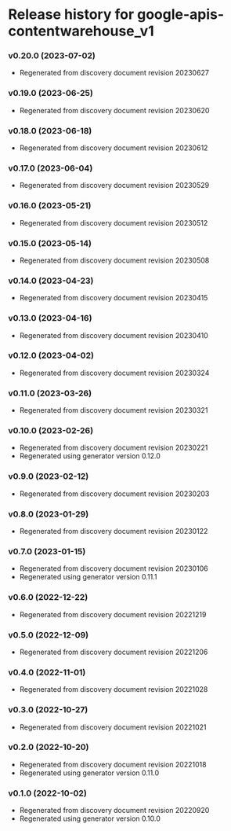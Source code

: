# Release history for google-apis-contentwarehouse_v1

### v0.20.0 (2023-07-02)

* Regenerated from discovery document revision 20230627

### v0.19.0 (2023-06-25)

* Regenerated from discovery document revision 20230620

### v0.18.0 (2023-06-18)

* Regenerated from discovery document revision 20230612

### v0.17.0 (2023-06-04)

* Regenerated from discovery document revision 20230529

### v0.16.0 (2023-05-21)

* Regenerated from discovery document revision 20230512

### v0.15.0 (2023-05-14)

* Regenerated from discovery document revision 20230508

### v0.14.0 (2023-04-23)

* Regenerated from discovery document revision 20230415

### v0.13.0 (2023-04-16)

* Regenerated from discovery document revision 20230410

### v0.12.0 (2023-04-02)

* Regenerated from discovery document revision 20230324

### v0.11.0 (2023-03-26)

* Regenerated from discovery document revision 20230321

### v0.10.0 (2023-02-26)

* Regenerated from discovery document revision 20230221
* Regenerated using generator version 0.12.0

### v0.9.0 (2023-02-12)

* Regenerated from discovery document revision 20230203

### v0.8.0 (2023-01-29)

* Regenerated from discovery document revision 20230122

### v0.7.0 (2023-01-15)

* Regenerated from discovery document revision 20230106
* Regenerated using generator version 0.11.1

### v0.6.0 (2022-12-22)

* Regenerated from discovery document revision 20221219

### v0.5.0 (2022-12-09)

* Regenerated from discovery document revision 20221206

### v0.4.0 (2022-11-01)

* Regenerated from discovery document revision 20221028

### v0.3.0 (2022-10-27)

* Regenerated from discovery document revision 20221021

### v0.2.0 (2022-10-20)

* Regenerated from discovery document revision 20221018
* Regenerated using generator version 0.11.0

### v0.1.0 (2022-10-02)

* Regenerated from discovery document revision 20220920
* Regenerated using generator version 0.10.0

